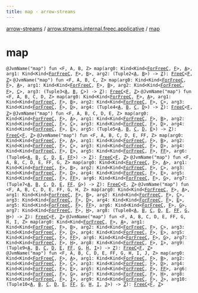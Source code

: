 ```yaml
---
title: map - arrow-streams
---
```


[arrow-streams](../index.html) / [arrow.streams.internal.freec.applicative](index.html) / [map](./map.html)

# map

`@JvmName("map") fun <F, A, B, Z> map(arg0: Kind<Kind<`[`ForFreeC`](../arrow.streams.internal/-for-free-c.html)`, `[`F`](map.html#F)`>, `[`A`](map.html#A)`>, arg1: Kind<Kind<`[`ForFreeC`](../arrow.streams.internal/-for-free-c.html)`, `[`F`](map.html#F)`>, `[`B`](map.html#B)`>, arg2: (Tuple2<`[`A`](map.html#A)`, `[`B`](map.html#B)`>) -> `[`Z`](map.html#Z)`): `[`FreeC`](../arrow.streams.internal/-free-c/index.html)`<`[`F`](map.html#F)`, `[`Z`](map.html#Z)`>`
`@JvmName("map") fun <F, A, B, C, Z> map(arg0: Kind<Kind<`[`ForFreeC`](../arrow.streams.internal/-for-free-c.html)`, `[`F`](map.html#F)`>, `[`A`](map.html#A)`>, arg1: Kind<Kind<`[`ForFreeC`](../arrow.streams.internal/-for-free-c.html)`, `[`F`](map.html#F)`>, `[`B`](map.html#B)`>, arg2: Kind<Kind<`[`ForFreeC`](../arrow.streams.internal/-for-free-c.html)`, `[`F`](map.html#F)`>, `[`C`](map.html#C)`>, arg3: (Tuple3<`[`A`](map.html#A)`, `[`B`](map.html#B)`, `[`C`](map.html#C)`>) -> `[`Z`](map.html#Z)`): `[`FreeC`](../arrow.streams.internal/-free-c/index.html)`<`[`F`](map.html#F)`, `[`Z`](map.html#Z)`>`
`@JvmName("map") fun <F, A, B, C, D, Z> map(arg0: Kind<Kind<`[`ForFreeC`](../arrow.streams.internal/-for-free-c.html)`, `[`F`](map.html#F)`>, `[`A`](map.html#A)`>, arg1: Kind<Kind<`[`ForFreeC`](../arrow.streams.internal/-for-free-c.html)`, `[`F`](map.html#F)`>, `[`B`](map.html#B)`>, arg2: Kind<Kind<`[`ForFreeC`](../arrow.streams.internal/-for-free-c.html)`, `[`F`](map.html#F)`>, `[`C`](map.html#C)`>, arg3: Kind<Kind<`[`ForFreeC`](../arrow.streams.internal/-for-free-c.html)`, `[`F`](map.html#F)`>, `[`D`](map.html#D)`>, arg4: (Tuple4<`[`A`](map.html#A)`, `[`B`](map.html#B)`, `[`C`](map.html#C)`, `[`D`](map.html#D)`>) -> `[`Z`](map.html#Z)`): `[`FreeC`](../arrow.streams.internal/-free-c/index.html)`<`[`F`](map.html#F)`, `[`Z`](map.html#Z)`>`
`@JvmName("map") fun <F, A, B, C, D, E, Z> map(arg0: Kind<Kind<`[`ForFreeC`](../arrow.streams.internal/-for-free-c.html)`, `[`F`](map.html#F)`>, `[`A`](map.html#A)`>, arg1: Kind<Kind<`[`ForFreeC`](../arrow.streams.internal/-for-free-c.html)`, `[`F`](map.html#F)`>, `[`B`](map.html#B)`>, arg2: Kind<Kind<`[`ForFreeC`](../arrow.streams.internal/-for-free-c.html)`, `[`F`](map.html#F)`>, `[`C`](map.html#C)`>, arg3: Kind<Kind<`[`ForFreeC`](../arrow.streams.internal/-for-free-c.html)`, `[`F`](map.html#F)`>, `[`D`](map.html#D)`>, arg4: Kind<Kind<`[`ForFreeC`](../arrow.streams.internal/-for-free-c.html)`, `[`F`](map.html#F)`>, `[`E`](map.html#E)`>, arg5: (Tuple5<`[`A`](map.html#A)`, `[`B`](map.html#B)`, `[`C`](map.html#C)`, `[`D`](map.html#D)`, `[`E`](map.html#E)`>) -> `[`Z`](map.html#Z)`): `[`FreeC`](../arrow.streams.internal/-free-c/index.html)`<`[`F`](map.html#F)`, `[`Z`](map.html#Z)`>`
`@JvmName("map") fun <F, A, B, C, D, E, FF, Z> map(arg0: Kind<Kind<`[`ForFreeC`](../arrow.streams.internal/-for-free-c.html)`, `[`F`](map.html#F)`>, `[`A`](map.html#A)`>, arg1: Kind<Kind<`[`ForFreeC`](../arrow.streams.internal/-for-free-c.html)`, `[`F`](map.html#F)`>, `[`B`](map.html#B)`>, arg2: Kind<Kind<`[`ForFreeC`](../arrow.streams.internal/-for-free-c.html)`, `[`F`](map.html#F)`>, `[`C`](map.html#C)`>, arg3: Kind<Kind<`[`ForFreeC`](../arrow.streams.internal/-for-free-c.html)`, `[`F`](map.html#F)`>, `[`D`](map.html#D)`>, arg4: Kind<Kind<`[`ForFreeC`](../arrow.streams.internal/-for-free-c.html)`, `[`F`](map.html#F)`>, `[`E`](map.html#E)`>, arg5: Kind<Kind<`[`ForFreeC`](../arrow.streams.internal/-for-free-c.html)`, `[`F`](map.html#F)`>, `[`FF`](map.html#FF)`>, arg6: (Tuple6<`[`A`](map.html#A)`, `[`B`](map.html#B)`, `[`C`](map.html#C)`, `[`D`](map.html#D)`, `[`E`](map.html#E)`, `[`FF`](map.html#FF)`>) -> `[`Z`](map.html#Z)`): `[`FreeC`](../arrow.streams.internal/-free-c/index.html)`<`[`F`](map.html#F)`, `[`Z`](map.html#Z)`>`
`@JvmName("map") fun <F, A, B, C, D, E, FF, G, Z> map(arg0: Kind<Kind<`[`ForFreeC`](../arrow.streams.internal/-for-free-c.html)`, `[`F`](map.html#F)`>, `[`A`](map.html#A)`>, arg1: Kind<Kind<`[`ForFreeC`](../arrow.streams.internal/-for-free-c.html)`, `[`F`](map.html#F)`>, `[`B`](map.html#B)`>, arg2: Kind<Kind<`[`ForFreeC`](../arrow.streams.internal/-for-free-c.html)`, `[`F`](map.html#F)`>, `[`C`](map.html#C)`>, arg3: Kind<Kind<`[`ForFreeC`](../arrow.streams.internal/-for-free-c.html)`, `[`F`](map.html#F)`>, `[`D`](map.html#D)`>, arg4: Kind<Kind<`[`ForFreeC`](../arrow.streams.internal/-for-free-c.html)`, `[`F`](map.html#F)`>, `[`E`](map.html#E)`>, arg5: Kind<Kind<`[`ForFreeC`](../arrow.streams.internal/-for-free-c.html)`, `[`F`](map.html#F)`>, `[`FF`](map.html#FF)`>, arg6: Kind<Kind<`[`ForFreeC`](../arrow.streams.internal/-for-free-c.html)`, `[`F`](map.html#F)`>, `[`G`](map.html#G)`>, arg7: (Tuple7<`[`A`](map.html#A)`, `[`B`](map.html#B)`, `[`C`](map.html#C)`, `[`D`](map.html#D)`, `[`E`](map.html#E)`, `[`FF`](map.html#FF)`, `[`G`](map.html#G)`>) -> `[`Z`](map.html#Z)`): `[`FreeC`](../arrow.streams.internal/-free-c/index.html)`<`[`F`](map.html#F)`, `[`Z`](map.html#Z)`>`
`@JvmName("map") fun <F, A, B, C, D, E, FF, G, H, Z> map(arg0: Kind<Kind<`[`ForFreeC`](../arrow.streams.internal/-for-free-c.html)`, `[`F`](map.html#F)`>, `[`A`](map.html#A)`>, arg1: Kind<Kind<`[`ForFreeC`](../arrow.streams.internal/-for-free-c.html)`, `[`F`](map.html#F)`>, `[`B`](map.html#B)`>, arg2: Kind<Kind<`[`ForFreeC`](../arrow.streams.internal/-for-free-c.html)`, `[`F`](map.html#F)`>, `[`C`](map.html#C)`>, arg3: Kind<Kind<`[`ForFreeC`](../arrow.streams.internal/-for-free-c.html)`, `[`F`](map.html#F)`>, `[`D`](map.html#D)`>, arg4: Kind<Kind<`[`ForFreeC`](../arrow.streams.internal/-for-free-c.html)`, `[`F`](map.html#F)`>, `[`E`](map.html#E)`>, arg5: Kind<Kind<`[`ForFreeC`](../arrow.streams.internal/-for-free-c.html)`, `[`F`](map.html#F)`>, `[`FF`](map.html#FF)`>, arg6: Kind<Kind<`[`ForFreeC`](../arrow.streams.internal/-for-free-c.html)`, `[`F`](map.html#F)`>, `[`G`](map.html#G)`>, arg7: Kind<Kind<`[`ForFreeC`](../arrow.streams.internal/-for-free-c.html)`, `[`F`](map.html#F)`>, `[`H`](map.html#H)`>, arg8: (Tuple8<`[`A`](map.html#A)`, `[`B`](map.html#B)`, `[`C`](map.html#C)`, `[`D`](map.html#D)`, `[`E`](map.html#E)`, `[`FF`](map.html#FF)`, `[`G`](map.html#G)`, `[`H`](map.html#H)`>) -> `[`Z`](map.html#Z)`): `[`FreeC`](../arrow.streams.internal/-free-c/index.html)`<`[`F`](map.html#F)`, `[`Z`](map.html#Z)`>`
`@JvmName("map") fun <F, A, B, C, D, E, FF, G, H, I, Z> map(arg0: Kind<Kind<`[`ForFreeC`](../arrow.streams.internal/-for-free-c.html)`, `[`F`](map.html#F)`>, `[`A`](map.html#A)`>, arg1: Kind<Kind<`[`ForFreeC`](../arrow.streams.internal/-for-free-c.html)`, `[`F`](map.html#F)`>, `[`B`](map.html#B)`>, arg2: Kind<Kind<`[`ForFreeC`](../arrow.streams.internal/-for-free-c.html)`, `[`F`](map.html#F)`>, `[`C`](map.html#C)`>, arg3: Kind<Kind<`[`ForFreeC`](../arrow.streams.internal/-for-free-c.html)`, `[`F`](map.html#F)`>, `[`D`](map.html#D)`>, arg4: Kind<Kind<`[`ForFreeC`](../arrow.streams.internal/-for-free-c.html)`, `[`F`](map.html#F)`>, `[`E`](map.html#E)`>, arg5: Kind<Kind<`[`ForFreeC`](../arrow.streams.internal/-for-free-c.html)`, `[`F`](map.html#F)`>, `[`FF`](map.html#FF)`>, arg6: Kind<Kind<`[`ForFreeC`](../arrow.streams.internal/-for-free-c.html)`, `[`F`](map.html#F)`>, `[`G`](map.html#G)`>, arg7: Kind<Kind<`[`ForFreeC`](../arrow.streams.internal/-for-free-c.html)`, `[`F`](map.html#F)`>, `[`H`](map.html#H)`>, arg8: Kind<Kind<`[`ForFreeC`](../arrow.streams.internal/-for-free-c.html)`, `[`F`](map.html#F)`>, `[`I`](map.html#I)`>, arg9: (Tuple9<`[`A`](map.html#A)`, `[`B`](map.html#B)`, `[`C`](map.html#C)`, `[`D`](map.html#D)`, `[`E`](map.html#E)`, `[`FF`](map.html#FF)`, `[`G`](map.html#G)`, `[`H`](map.html#H)`, `[`I`](map.html#I)`>) -> `[`Z`](map.html#Z)`): `[`FreeC`](../arrow.streams.internal/-free-c/index.html)`<`[`F`](map.html#F)`, `[`Z`](map.html#Z)`>`
`@JvmName("map") fun <F, A, B, C, D, E, FF, G, H, I, J, Z> map(arg0: Kind<Kind<`[`ForFreeC`](../arrow.streams.internal/-for-free-c.html)`, `[`F`](map.html#F)`>, `[`A`](map.html#A)`>, arg1: Kind<Kind<`[`ForFreeC`](../arrow.streams.internal/-for-free-c.html)`, `[`F`](map.html#F)`>, `[`B`](map.html#B)`>, arg2: Kind<Kind<`[`ForFreeC`](../arrow.streams.internal/-for-free-c.html)`, `[`F`](map.html#F)`>, `[`C`](map.html#C)`>, arg3: Kind<Kind<`[`ForFreeC`](../arrow.streams.internal/-for-free-c.html)`, `[`F`](map.html#F)`>, `[`D`](map.html#D)`>, arg4: Kind<Kind<`[`ForFreeC`](../arrow.streams.internal/-for-free-c.html)`, `[`F`](map.html#F)`>, `[`E`](map.html#E)`>, arg5: Kind<Kind<`[`ForFreeC`](../arrow.streams.internal/-for-free-c.html)`, `[`F`](map.html#F)`>, `[`FF`](map.html#FF)`>, arg6: Kind<Kind<`[`ForFreeC`](../arrow.streams.internal/-for-free-c.html)`, `[`F`](map.html#F)`>, `[`G`](map.html#G)`>, arg7: Kind<Kind<`[`ForFreeC`](../arrow.streams.internal/-for-free-c.html)`, `[`F`](map.html#F)`>, `[`H`](map.html#H)`>, arg8: Kind<Kind<`[`ForFreeC`](../arrow.streams.internal/-for-free-c.html)`, `[`F`](map.html#F)`>, `[`I`](map.html#I)`>, arg9: Kind<Kind<`[`ForFreeC`](../arrow.streams.internal/-for-free-c.html)`, `[`F`](map.html#F)`>, `[`J`](map.html#J)`>, arg10: (Tuple10<`[`A`](map.html#A)`, `[`B`](map.html#B)`, `[`C`](map.html#C)`, `[`D`](map.html#D)`, `[`E`](map.html#E)`, `[`FF`](map.html#FF)`, `[`G`](map.html#G)`, `[`H`](map.html#H)`, `[`I`](map.html#I)`, `[`J`](map.html#J)`>) -> `[`Z`](map.html#Z)`): `[`FreeC`](../arrow.streams.internal/-free-c/index.html)`<`[`F`](map.html#F)`, `[`Z`](map.html#Z)`>`